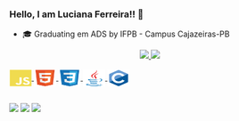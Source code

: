 ### Hello, I am Luciana Ferreira!! 🙋

- 🎓 Graduating em ADS by IFPB - Campus Cajazeiras-PB

<div align="center">
  <a href="https://github.com/luluthedevil">
  <img height="150em" src="https://github-readme-stats.vercel.app/api?username=luluthedevil&show_icons=true&theme=dark&include_all_commits=true&count_private=true"/>
  <img height="150em" src="https://github-readme-stats.vercel.app/api/top-langs/?username=luluthedevil&layout=compact&langs_count=7&theme=dark"/>
</div>
  
<div style="display: inline_block"><br>
  <img align="center" alt="Luciana-Js" height="30" width="40" src="https://raw.githubusercontent.com/devicons/devicon/master/icons/javascript/javascript-plain.svg">
  <img align="center" alt="Luciana-HTML" height="30" width="40" src="https://raw.githubusercontent.com/devicons/devicon/master/icons/html5/html5-original.svg">
  <img align="center" alt="Luciana-CSS" height="30" width="40" src="https://raw.githubusercontent.com/devicons/devicon/master/icons/css3/css3-original.svg">
  <img align="center" alt="Luciana-Java" height="30" width="40" src="https://raw.githubusercontent.com/devicons/devicon/master/icons/java/java-original.svg">
  <img align="center" alt="Luciana-C" height="30" width="40" src="https://raw.githubusercontent.com/devicons/devicon/master/icons/c/c-original.svg">
  
</div>
  
  ##
  
<div> 
  
  <a href="https://luluthedevil.github.io/lulu/" target="_blank"><img src="https://img.shields.io/badge/acer%20Aspire%205-83B81A?style=for-the-badge&logo=acer&logoColor=white" /></a> 
  <a href="https://www.linkedin.com/in/luciana-ferreira-556893153/" target="_blank"><img src="https://img.shields.io/badge/-LinkedIn-%230077B5?style=for-the-badge&logo=linkedin&logoColor=white" target="_blank"></a> 
  <a href = "mailto:luluthedevil6666@gmail.com"><img src="https://img.shields.io/badge/-Gmail-%23333?style=for-the-badge&logo=Gmail&logoColor=white" target="_blank"></a>
 
</div>
